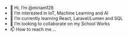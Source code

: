 - 👋 Hi, I’m @miriam128
- 👀 I’m interested in IoT, Machine Learning and AI
- 🌱 I’m currently learning React, Laravel/Lumen and SQL
- 💞️ I’m looking to collaborate on my School Works
- 📫 How to reach me ...

<!---
miriam128/miriam128 is a ✨ special ✨ repository because its `README.md` (this file) appears on your GitHub profile.
You can click the Preview link to take a look at your changes.
--->
